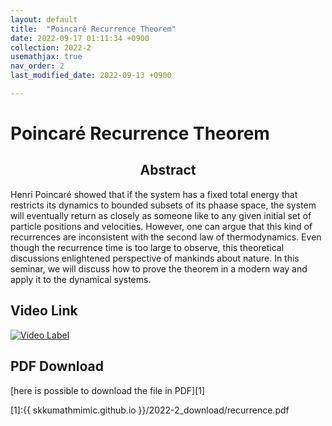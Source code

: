 ```yaml
---
layout: default
title:  "Poincaré Recurrence Theorem"
date: 2022-09-17 01:11:34 +0900
collection: 2022-2
usemathjax: true
nav_order: 2
last_modified_date: 2022-09-13 +0900

---
```

# Poincaré Recurrence Theorem

## <center> Abstract </center>

Henri Poincaré showed that if the system has a fixed total energy
that restricts its dynamics to bounded subsets of its phaase space,
the system will eventually return as closely as someone like to any
given initial set of particle positions and velocities. However, one
can argue that this kind of recurrences are inconsistent with the second
law of thermodynamics. Even though the recurrence time is too
large to observe, this theoretical discussions enlightened perspective
of mankinds about nature. In this seminar, we will discuss how to
prove the theorem in a modern way and apply it to the dynamical
systems.

## Video Link

[![Video Label](https://img.youtube.com/vi/jAQ5uYeO2GI/hqdefault.jpg)](https://www.youtube.com/watch?v=jAQ5uYeO2GI&list=PL5EBXKsSx99kspIotz9slQHyIYxaBY_Q3&index=2)

## PDF Download



[here is possible to download the file in PDF][1]

[1]:{{ skkumathmimic.github.io }}/2022-2_download/recurrence.pdf

<object data="/2022-2_download/recurrence.pdf" width="750" height="1075" type='application/pdf'></object>